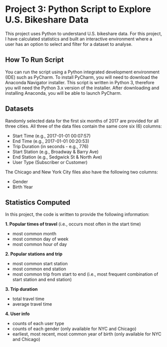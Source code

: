 # **Project 3: Python Script to Explore U.S. Bikeshare Data**
This project uses Python to understand U.S. bikeshare data. For this project, I have calculated statistics and built an interactive environment where a user has an option to select and filter for a dataset to analyse.

## How To Run Script
You can run the script using a Python integrated development environment (IDE) such as PyCharm. To install  PyCharm, you will need to download the Anaconda Navigator installer. This script is written in Python 3, therefore you will need the Python 3.x version of the installer. After downloading and installing Anaconda, you will be able to launch PyCharm. 

## Datasets
Randomly selected data for the first six months of 2017 are provided for all three cities. All three of the data files contain the same core six (6) columns:
* Start Time (e.g., 2017-01-01 00:07:57)
* End Time (e.g., 2017-01-01 00:20:53)
* Trip Duration (in seconds - e.g., 776)
* Start Station (e.g., Broadway & Barry Ave)
* End Station (e.g., Sedgwick St & North Ave)
* User Type (Subscriber or Customer)

The Chicago and New York City files also have the following two columns:

* Gender
* Birth Year

## Statistics Computed

In this project, the code is written to provide the following information:

**1. Popular times of travel** (i.e., occurs most often in the start time)
* most common month
* most common day of week
* most common hour of day

**2. Popular stations and trip**
* most common start station
* most common end station
* most common trip from start to end (i.e., most frequent combination of start station and end station)

**3. Trip duration**
* total travel time
* average travel time

**4. User info**
* counts of each user type
* counts of each gender (only available for NYC and Chicago)
* earliest, most recent, most common year of birth (only available for NYC and Chicago)
